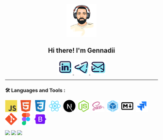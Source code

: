 <link rel="stylesheet" href="https://cdn.jsdelivr.net/gh/devicons/devicon@latest/devicon.min.css">

<div align="center">
    <img src="./me copy.png" width="100"/>
  <div>
    <h2>Hi there! I'm Gennadii</h2>
    <div>
        <a href="https://www.linkedin.com/in/g-shpreer/">
            <img src="./assets/icons8-linkedin-96.png" alt="linkedin" width="50">
        </a>
        <a href="https://t.me/intellegento">
            <img src="./assets/icons8-telegram-96.png" alt="linkedin" width="50">
        </a>
        <a href="mailto:intellegento@gmail.com">
            <img src="./assets/icons8-letter-96.png" alt="linkedin" width="50">
        </a>
    </div>
</div>
</div>

---

### :hammer_and_wrench: Languages and Tools :

<div>
  <img src="https://github.com/devicons/devicon/blob/master/icons/javascript/javascript-original.svg" title="JavaScript" alt="JavaScript" width="40" height="40"/>&nbsp;
  <img src="https://github.com/devicons/devicon/blob/master/icons/html5/html5-original.svg" title="HTML" alt="HTML" width="40" height="40"/>&nbsp;
  <img src="https://github.com/devicons/devicon/blob/master/icons/css3/css3-original.svg" title="CSS" alt="CSS" width="40" height="40"/>&nbsp;
    <img src="https://github.com/devicons/devicon/blob/master/icons/react/react-original.svg" title="React" alt="React" width="40" height="40"/>&nbsp;
    <img src="https://github.com/devicons/devicon/blob/master/icons/nextjs/nextjs-original.svg" title="Next.JS" alt="Next.JS" width="40" height="40"/>&nbsp;
    <img src="https://github.com/devicons/devicon/blob/master/icons/nodejs/nodejs-original.svg" title="NodeJS" alt="NodeJS" width="40" height="40"/>&nbsp;
    <img src="https://github.com/devicons/devicon/blob/master/icons/sass/sass-original.svg" title="Sass" alt="Sass" width="40" height="40"/>&nbsp;
    <img src="https://github.com/devicons/devicon/blob/master/icons/webpack/webpack-original.svg" title="Webpack" alt="Webpack" width="40" height="40"/>&nbsp;
    <img src="https://github.com/devicons/devicon/blob/master/icons/markdown/markdown-original.svg" title="Markdown" alt="Markdown" width="40" height="40"/>&nbsp;
    <img src="https://github.com/devicons/devicon/blob/master/icons/jira/jira-original.svg" title="Jira" alt="Jira" width="40" height="40"/>&nbsp;
    <img src="https://github.com/devicons/devicon/blob/master/icons/git/git-original.svg" title="Git" alt="Git" width="40" height="40"/>&nbsp;
    <img src="https://github.com/devicons/devicon/blob/master/icons/figma/figma-original.svg" title="Figma" alt="Figma" width="40" height="40"/>&nbsp;
    <img src="https://github.com/devicons/devicon/blob/master/icons/bootstrap/bootstrap-original.svg" title="Bootstarp" alt="Bootstarp" width="40" height="40"/>&nbsp;

</div>

![](http://github-profile-summary-cards.vercel.app/api/cards/profile-details?username=intellegento&theme=algolia)
![](http://github-profile-summary-cards.vercel.app/api/cards/stats?username=intellegento&theme=algolia)
![](http://github-profile-summary-cards.vercel.app/api/cards/repos-per-language?username=intellegento&theme=algolia)
